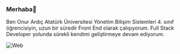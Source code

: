### Merhaba👋

Ben Onur Ardıç Atatürk Üniversitesi Yönetim Bilişim Sistemleri 4. sınıf öğrencisiyin, uzun bir süredir Front End olarak çalışıyorum. Full Stack Developer yolunda sürekli kendimi geliştirmeye devam ediyorum.



![Web](https://github.com/Onur-Ardic/Onur-Ardic/assets/121682309/e0f23f74-5dda-4538-9f93-f40cd28d016c)




